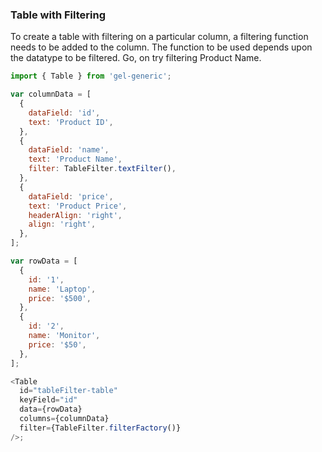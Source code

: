 ### Table with Filtering

To create a table with filtering on a particular column, a filtering function needs to be added to the column. The function to be used depends upon the datatype to be filtered. Go, on try filtering Product Name.

```js
import { Table } from 'gel-generic';

var columnData = [
  {
    dataField: 'id',
    text: 'Product ID',
  },
  {
    dataField: 'name',
    text: 'Product Name',
    filter: TableFilter.textFilter(),
  },
  {
    dataField: 'price',
    text: 'Product Price',
    headerAlign: 'right',
    align: 'right',
  },
];

var rowData = [
  {
    id: '1',
    name: 'Laptop',
    price: '$500',
  },
  {
    id: '2',
    name: 'Monitor',
    price: '$50',
  },
];

<Table
  id="tableFilter-table"
  keyField="id"
  data={rowData}
  columns={columnData}
  filter={TableFilter.filterFactory()}
/>;
```
